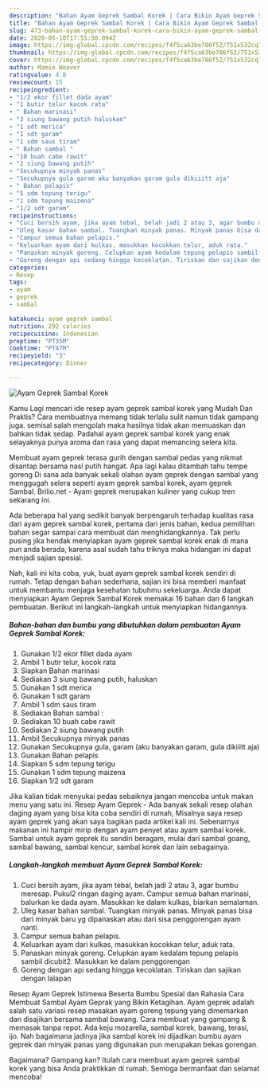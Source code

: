 ```yaml
---
description: "Bahan Ayam Geprek Sambal Korek | Cara Bikin Ayam Geprek Sambal Korek Yang Bikin Ngiler"
title: "Bahan Ayam Geprek Sambal Korek | Cara Bikin Ayam Geprek Sambal Korek Yang Bikin Ngiler"
slug: 473-bahan-ayam-geprek-sambal-korek-cara-bikin-ayam-geprek-sambal-korek-yang-bikin-ngiler
date: 2020-05-10T17:55:50.094Z
image: https://img-global.cpcdn.com/recipes/f4f5ca63be786f52/751x532cq70/ayam-geprek-sambal-korek-foto-resep-utama.jpg
thumbnail: https://img-global.cpcdn.com/recipes/f4f5ca63be786f52/751x532cq70/ayam-geprek-sambal-korek-foto-resep-utama.jpg
cover: https://img-global.cpcdn.com/recipes/f4f5ca63be786f52/751x532cq70/ayam-geprek-sambal-korek-foto-resep-utama.jpg
author: Mamie Weaver
ratingvalue: 4.8
reviewcount: 15
recipeingredient:
- "1/2 ekor fillet dada ayam"
- "1 butir telur kocok rata"
- " Bahan marinasi"
- "3 siung bawang putih haluskan"
- "1 sdt merica"
- "1 sdt garam"
- "1 sdm saus tiram"
- " Bahan sambal "
- "10 buah cabe rawit"
- "2 siung bawang putih"
- "Secukupnya minyak panas"
- "Secukupnya gula garam aku banyakan garam gula dikiiitt aja"
- " Bahan pelapis"
- "5 sdm tepung terigu"
- "1 sdm tepung maizena"
- "1/2 sdt garam"
recipeinstructions:
- "Cuci bersih ayam, jika ayam tebal, belah jadi 2 atau 3, agar bumbu meresap. Pukul2 ringan daging ayam. Campur semua bahan marinasi, balurkan ke dada ayam. Masukkan ke dalam kulkas, biarkan semalaman."
- "Uleg kasar bahan sambal. Tuangkan minyak panas. Minyak panas bisa dari minyak baru yg dipanaskan atau dari sisa penggorengan ayam nanti."
- "Campur semua bahan pelapis."
- "Keluarkan ayam dari kulkas, masukkan kocokkan telur, aduk rata."
- "Panaskan minyak goreng. Celupkan ayam kedalam tepung pelapis sambil dicubit2. Masukkan ke dalam penggorengan"
- "Goreng dengan api sedang hingga kecoklatan. Tiriskan dan sajikan dengan lalapan"
categories:
- Resep
tags:
- ayam
- geprek
- sambal

katakunci: ayam geprek sambal 
nutrition: 292 calories
recipecuisine: Indonesian
preptime: "PT35M"
cooktime: "PT47M"
recipeyield: "3"
recipecategory: Dinner

---
```



![Ayam Geprek Sambal Korek](https://img-global.cpcdn.com/recipes/f4f5ca63be786f52/751x532cq70/ayam-geprek-sambal-korek-foto-resep-utama.jpg)

Kamu Lagi mencari ide resep ayam geprek sambal korek yang Mudah Dan Praktis? Cara membuatnya memang tidak terlalu sulit namun tidak gampang juga. semisal salah mengolah maka hasilnya tidak akan memuaskan dan bahkan tidak sedap. Padahal ayam geprek sambal korek yang enak selayaknya punya aroma dan rasa yang dapat memancing selera kita.

Membuat ayam geprek terasa gurih dengan sambal pedas yang nikmat disantap bersama nasi putih hangat. Apa lagi kalau ditambah tahu tempe goreng Di sana ada banyak sekali olahan ayam geprek dengan sambal yang menggugah selera seperti ayam geprek sambal korek, ayam geprek Sambal. Brilio.net - Ayam geprek merupakan kuliner yang cukup tren sekarang ini.

Ada beberapa hal yang sedikit banyak berpengaruh terhadap kualitas rasa dari ayam geprek sambal korek, pertama dari jenis bahan, kedua pemilihan bahan segar sampai cara membuat dan menghidangkannya. Tak perlu pusing jika hendak menyiapkan ayam geprek sambal korek enak di mana pun anda berada, karena asal sudah tahu triknya maka hidangan ini dapat menjadi sajian spesial.


Nah, kali ini kita coba, yuk, buat ayam geprek sambal korek sendiri di rumah. Tetap dengan bahan sederhana, sajian ini bisa memberi manfaat untuk membantu menjaga kesehatan tubuhmu sekeluarga. Anda dapat menyiapkan Ayam Geprek Sambal Korek memakai 16 bahan dan 6 langkah pembuatan. Berikut ini langkah-langkah untuk menyiapkan hidangannya.

<!--inarticleads1-->

##### Bahan-bahan dan bumbu yang dibutuhkan dalam pembuatan Ayam Geprek Sambal Korek:

1. Gunakan 1/2 ekor fillet dada ayam
1. Ambil 1 butir telur, kocok rata
1. Siapkan  Bahan marinasi
1. Sediakan 3 siung bawang putih, haluskan
1. Gunakan 1 sdt merica
1. Gunakan 1 sdt garam
1. Ambil 1 sdm saus tiram
1. Sediakan  Bahan sambal :
1. Sediakan 10 buah cabe rawit
1. Sediakan 2 siung bawang putih
1. Ambil Secukupnya minyak panas
1. Gunakan Secukupnya gula, garam (aku banyakan garam, gula dikiiitt aja)
1. Gunakan  Bahan pelapis
1. Siapkan 5 sdm tepung terigu
1. Gunakan 1 sdm tepung maizena
1. Siapkan 1/2 sdt garam


Jika kalian tidak menyukai pedas sebaiknya jangan mencoba untuk makan menu yang satu ini. Resep Ayam Geprek - Ada banyak sekali resep olahan daging ayam yang bisa kita coba sendiri di rumah, Misalnya saya resep ayam geprek yang akan saya bagikan pada artikel kali ini. Sebenarnya makanan ini hampir mirip dengan ayam penyet atau ayam sambal korek. Sambal untuk ayam geprek itu sendiri beragam, mulai dari sambal goang, sambal bawang, sambal kencur, sambal korek dan lain sebagainya. 

<!--inarticleads2-->

##### Langkah-langkah membuat Ayam Geprek Sambal Korek:

1. Cuci bersih ayam, jika ayam tebal, belah jadi 2 atau 3, agar bumbu meresap. Pukul2 ringan daging ayam. Campur semua bahan marinasi, balurkan ke dada ayam. Masukkan ke dalam kulkas, biarkan semalaman.
1. Uleg kasar bahan sambal. Tuangkan minyak panas. Minyak panas bisa dari minyak baru yg dipanaskan atau dari sisa penggorengan ayam nanti.
1. Campur semua bahan pelapis.
1. Keluarkan ayam dari kulkas, masukkan kocokkan telur, aduk rata.
1. Panaskan minyak goreng. Celupkan ayam kedalam tepung pelapis sambil dicubit2. Masukkan ke dalam penggorengan
1. Goreng dengan api sedang hingga kecoklatan. Tiriskan dan sajikan dengan lalapan


Resep Ayam Geprek Istimewa Beserta Bumbu Spesial dan Rahasia Cara Membuat Sambal Ayam Geprak yang Bikin Ketagihan. Ayam geprek adalah salah satu variasi resep masakan ayam goreng tepung yang dimemarkan dan disajikan bersama sambal bawang. Cara membuat yang gampang &amp; memasak tanpa repot. Ada keju mozarella, sambal korek, bawang, terasi, ijo. Nah bagaimana jadinya jika sambal korek ini dijadikan bumbu ayam geprek dan minyak panas yang digunakan pun merupakan bekas gorengan. 

Bagaimana? Gampang kan? Itulah cara membuat ayam geprek sambal korek yang bisa Anda praktikkan di rumah. Semoga bermanfaat dan selamat mencoba!
